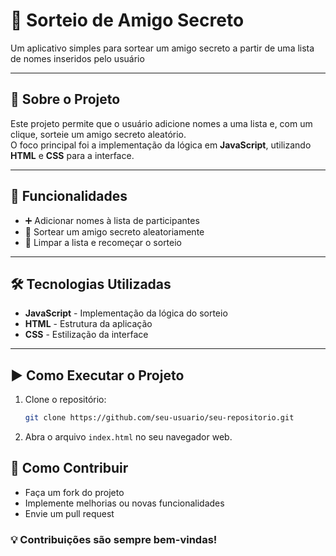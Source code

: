 # 🎁 Sorteio de Amigo Secreto

Um aplicativo simples para sortear um amigo secreto a partir de uma lista de nomes inseridos pelo usuário

---

## 📌 Sobre o Projeto

Este projeto permite que o usuário adicione nomes a uma lista e, com um clique, sorteie um amigo secreto aleatório.  
O foco principal foi a implementação da lógica em **JavaScript**, utilizando **HTML** e **CSS** para a interface.

---

## 🚀 Funcionalidades

- ➕ Adicionar nomes à lista de participantes  
- 🎲 Sortear um amigo secreto aleatoriamente  
- 🔄 Limpar a lista e recomeçar o sorteio  

---

## 🛠️ Tecnologias Utilizadas

- **JavaScript** - Implementação da lógica do sorteio  
- **HTML** - Estrutura da aplicação  
- **CSS** - Estilização da interface  

---

## ▶️ Como Executar o Projeto

1. Clone o repositório:
   ```bash
   git clone https://github.com/seu-usuario/seu-repositorio.git

2. Abra o arquivo `index.html` no seu navegador web.

## 🤝 Como Contribuir
- Faça um fork do projeto
- Implemente melhorias ou novas funcionalidades
- Envie um pull request

### 💡 Contribuições são sempre bem-vindas!